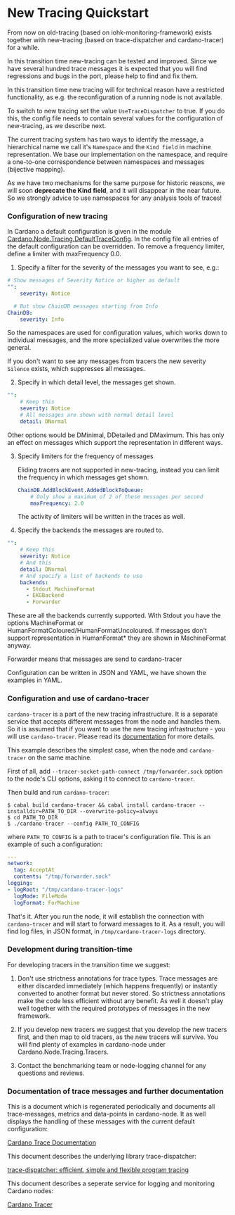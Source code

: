 # New Tracing Quickstart

From now on old-tracing (based on iohk-monitoring-framework) exists
together with new-tracing (based on trace-dispatcher and cardano-tracer) for a while.

In this transition time new-tracing can be tested and improved. Since we have several hundred trace messages
it is expected that you will find regressions and bugs in the port, please help to find
and fix them.

In this transition time new tracing will for technical reason have a restricted functionality,
as e.g. the reconfiguration of a running node is not available.

To switch to new tracing set the value `UseTraceDispatcher` to true. If you do this, the
config file needs to contain several values for the configuration of new-tracing, as we
describe next.

The current tracing system has two ways to identify the message, a hierarchical name we
call it's `Namespace` and the `Kind field` in machine representation. We base our implementation
on the namespace, and require a one-to-one correspondence between namespaces and messages (bijective mapping).

As we have two mechanisms for the same purpose for historic reasons, we will soon
__deprecate the Kind field__, and it will disappear in the near future. So we strongly
advice to use namespaces for any analysis tools of traces!

### Configuration of new tracing

In Cardano a default configuration is given in the module [Cardano.Node.Tracing.DefaultTraceConfig](https://github.com/input-output-hk/cardano-node/blob/master/cardano-node/src/Cardano/Node/Tracing/DefaultTraceConfig.hs). In the config file all entries of the default configuration can be overridden. To remove a frequency limiter, define a limiter with maxFrequency 0.0.

1. Specify a filter for the severity of the messages you want to see, e.g.:

  ~~~yaml
  # Show messages of Severity Notice or higher as default
  "":
      severity: Notice

    # But show ChainDB messages starting from Info
  ChainDB:
      severity: Info
  ~~~


  So the namespaces are used for configuration values, which works
  down to individual messages, and the more specialized value overwrites the more general.

  If you don't want to see any messages from tracers the new severity `Silence`
  exists, which suppresses all messages.


2. Specify in which detail level, the messages get shown.

  ~~~yaml
  "":
      # Keep this
      severity: Notice
      # All messages are shown with normal detail level
      detail: DNormal
  ~~~

  Other options would be DMinimal, DDetailed and DMaximum. This has only an effect on messages which support the representation in different ways.

3. Specify limiters for the frequency of messages

    Eliding tracers are not supported in new-tracing, instead you can limit the
    frequency in which messages get shown.

    ~~~yaml
    ChainDB.AddBlockEvent.AddedBlockToQueue:
        # Only show a maximum of 2 of these messages per second
        maxFrequency: 2.0
    ~~~

    The activity of limiters will be written in the traces as well.

4. Specify the backends the messages are routed to.

  ~~~yaml
  "":
      # Keep this
      severity: Notice
      # And this
      detail: DNormal
      # And specify a list of backends to use
      backends:
        - Stdout MachineFormat
        - EKGBackend
        - Forwarder
  ~~~

  These are all the backends currently supported. With Stdout you have the
  options MachineFormat or HumanFormatColoured/HumanFormatUncoloured.
  If messages don't support representation in HumanFormat* they are shown in MachineFormat anyway.

  Forwarder means that messages are send to cardano-tracer

Configuration can be written in JSON and YAML, we have shown the examples in YAML.

### Configuration and use of cardano-tracer

`cardano-tracer` is a part of the new tracing infrastructure. It is a separate service that accepts different messages from the node and handles them.
So it is assumed that if you want to use the new tracing infrastructure - you will use `cardano-tracer`. Please read its [documentation](https://github.com/input-output-hk/cardano-node/blob/master/cardano-tracer/docs/cardano-tracer.md) for more details.

This example describes the simplest case, when the node and `cardano-tracer` on the same machine.

First of all, add `--tracer-socket-path-connect /tmp/forwarder.sock` option to the node's CLI options, asking it to connect to `cardano-tracer`.

Then build and run `cardano-tracer`:

~~~shell
$ cabal build cardano-tracer && cabal install cardano-tracer --installdir=PATH_TO_DIR --overwrite-policy=always
$ cd PATH_TO_DIR
$ ./cardano-tracer --config PATH_TO_CONFIG
~~~

where `PATH_TO_CONFIG` is a path to tracer's configuration file. This is an example of such a configuration:

~~~yaml
---
network:
  tag: AcceptAt
  contents: "/tmp/forwarder.sock"
logging:
- logRoot: "/tmp/cardano-tracer-logs"
  logMode: FileMode
  logFormat: ForMachine
~~~

That's it. After you run the node, it will establish the connection with `cardano-tracer` and will start to forward messages to it.
As a result, you will find log files, in JSON format, in `/tmp/cardano-tracer-logs` directory.

### Development during transition-time

For developing tracers in the transition time we suggest:

1. Don't use strictness annotations for trace types. Trace messages are either
discarded immediately (which happens frequently) or instantly converted to another format
but never stored. So strictness annotations make the code less efficient without any benefit.
As well it doesn't play well together with the required prototypes of messages in the
new framework.

2. If you develop new tracers we suggest that you develop the new tracers first,
and then map to old tracers, as the new tracers will survive. You will find plenty of
examples in cardano-node under Cardano.Node.Tracing.Tracers.

3. Contact the benchmarking team or node-logging channel for any questions and reviews.

### Documentation of trace messages and further documentation

This is a document which is regenerated periodically and documents all trace-messages,  metrics and data-points in cardano-node. It as well displays the handling of these
messages with the current default configuration:

[Cardano Trace Documentation](https://github.com/input-output-hk/cardano-node-wiki/blob/main/docs/new-tracing/tracers_doc_generated.md)

This document describes the underlying library trace-dispatcher:

[trace-dispatcher: efficient, simple and flexible program tracing](https://github.com/input-output-hk/cardano-node/blob/master/trace-dispatcher/doc/trace-dispatcher.md)

This document describes a seperate service for logging and monitoring Cardano nodes:

[Cardano Tracer](https://github.com/input-output-hk/cardano-node/blob/master/cardano-tracer/docs/cardano-tracer.md)
